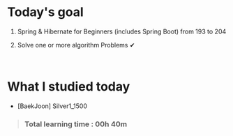 # Today's goal

1. Spring & Hibernate for Beginners (includes Spring Boot) from 193 to 204

2. Solve one or more algorithm Problems ✔

<br>

# What I studied today

* [BaekJoon] Silver1_1500

><h3>Total learning time : 00h 40m</h3>